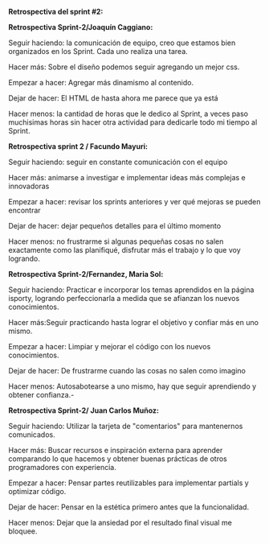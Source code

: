 **Retrospectiva del sprint #2:**

**Retrospectiva Sprint-2/Joaquín Caggiano:**

Seguir haciendo: la comunicación de equipo, creo que estamos bien organizados en los Sprint. Cada uno realiza una tarea.

Hacer más: Sobre el diseño podemos seguir agregando un mejor css.

Empezar a hacer: Agregar más dinamismo al contenido.

Dejar de hacer: El HTML de hasta ahora me parece que ya está

Hacer menos: la cantidad de horas que le dedico al Sprint, a veces paso muchisimas horas sin hacer otra actividad para dedicarle todo mi tiempo al Sprint.

**Retrospectiva sprint 2 / Facundo Mayuri:**

Seguir haciendo: seguir en constante comunicación con el equipo

Hacer más: animarse a investigar e implementar ideas más complejas e innovadoras

Empezar a hacer: revisar los sprints anteriores y ver qué mejoras se pueden encontrar

Dejar de hacer: dejar pequeños detalles para el último momento

Hacer menos: no frustrarme si algunas pequeñas cosas no salen exactamente como las planifiqué, disfrutar más el trabajo y lo que voy logrando.

**Retrospectiva Sprint-2/Fernandez, Maria Sol:**

Seguir haciendo: Practicar e incorporar los temas aprendidos en la página isporty, logrando perfeccionarla a medida que se afianzan los nuevos conocimientos. 

Hacer más:Seguir practicando hasta lograr el objetivo y confiar más en uno mismo.

Empezar a hacer: Limpiar y mejorar el código con los nuevos conocimientos. 

Dejar de hacer: De frustrarme cuando las cosas no salen como imagino

Hacer menos: Autosabotearse a uno mismo, hay que seguir aprendiendo y obtener confianza.-

**Retrospectiva Sprint-2/ Juan Carlos Muñoz:**

Seguir haciendo: Utilizar la tarjeta de "comentarios" para mantenernos comunicados.

Hacer más: Buscar recursos e inspiración externa para aprender comparando lo que hacemos y obtener buenas prácticas de otros programadores con experiencia.

Empezar a hacer: Pensar partes reutilizables para implementar partials y optimizar código.

Dejar de hacer: Pensar en la estética primero antes que la funcionalidad.

Hacer menos: Dejar que la ansiedad por el resultado final visual me bloquee.


